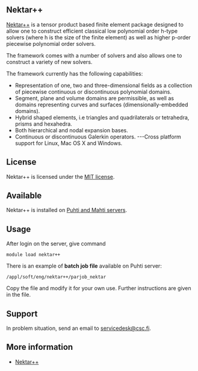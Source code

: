 ## Nektar++

[Nektar++](https://www.nektar.info/) is a tensor product based finite element package designed to allow one to construct efficient classical low polynomial order h-type solvers (where h is the size of the finite element) as well as higher p-order piecewise polynomial order solvers.

The framework comes with a number of solvers and also allows one to construct a variety of new solvers.


The framework currently has the following capabilities:

-   Representation of one, two and three-dimensional fields as a collection of piecewise continuous or discontinuous polynomial domains.
-   Segment, plane and volume domains are permissible, as well as domains representing curves and surfaces (dimensionally-embedded domains).
-   Hybrid shaped elements, i.e triangles and quadrilaterals or tetrahedra, prisms and hexahedra.
-   Both hierarchical and nodal expansion bases.
-   Continuous or discontinuous Galerkin operators.
---Cross platform support for Linux, Mac OS X and Windows.


## License

Nektar++ is licensed under the [MIT license](https://opensource.org/licenses/MIT).

## Available

Nektar++ is installed on [Puhti and Mahti servers](https://research.csc.fi/csc-s-servers).

## Usage

After login on the server, give command

    module load nektar++

There is an example of **batch job file** available on Puhti server:

    /appl/soft/eng/nektar++/parjob_nektar

Copy the file and modify it for your own use. Further instructions are given in the file.


## Support

In problem situation, send an email to servicedesk@csc.fi.

## More information

* [Nektar++](https://www.nektar.info/)


